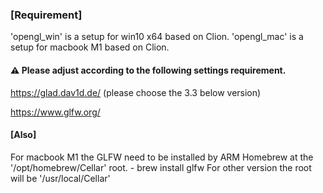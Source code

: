### [Requirement]
'opengl_win' is a setup for win10 x64 based on Clion. 'opengl_mac' is a setup for macbook M1 based on Clion.

#### ⚠️ Please adjust according to the following settings requirement.
https://glad.dav1d.de/ (please choose the 3.3 below version)

https://www.glfw.org/ 

#### [Also] 
For macbook M1 the GLFW need to be installed by ARM Homebrew at the '/opt/homebrew/Cellar' root. - brew install glfw
For other version the root will be '/usr/local/Cellar'
